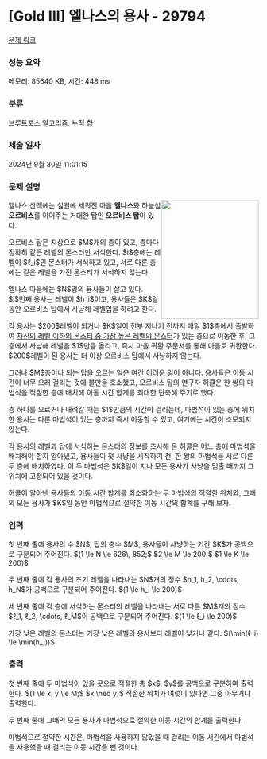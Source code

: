 # [Gold III] 엘나스의 용사 - 29794 

[문제 링크](https://www.acmicpc.net/problem/29794) 

### 성능 요약

메모리: 85640 KB, 시간: 448 ms

### 분류

브루트포스 알고리즘, 누적 합

### 제출 일자

2024년 9월 30일 11:01:15

### 문제 설명

<p><img alt="" src="https://upload.acmicpc.net/0f7439fe-ca7f-4f2d-bea6-d9eec365b6c2/-/preview/" style="float: right; width: 196px; height: 239px;"></p>

<p>엘나스 산맥에는 설원에 세워진 마을 <strong>엘나스</strong>와 하늘섬 <strong>오르비스</strong>를 이어주는 거대한 탑인 <strong>오르비스 탑</strong>이 있다.</p>

<p>오르비스 탑은 지상으로 $M$개의 층이 있고, 층마다 정확히 같은 레벨의 몬스터만 서식한다. $i$층에는 레벨이 $ℓ_i$인 몬스터가 서식하고 있고, 서로 다른 층에는 같은 레벨을 가진 몬스터가 서식하지 않는다.</p>

<p>엘나스 마을에는 $N$명의 용사들이 살고 있다. $i$번째 용사는 레벨이 $h_i$이고, 용사들은 $K$일 동안 오르비스 탑에서 사냥해 레벨업을 하려고 한다.</p>

<p>각 용사는 $200$레벨이 되거나 $K$일이 전부 지나기 전까지 매일 $1$층에서 출발하여 <u>자신의 레벨 이하의 몬스터 중 가장 높은 레벨의 몬스터</u>가 있는 층으로 이동한 후, 그 층에서 사냥해 레벨을 $1$만큼 올리고, 즉시 마을 귀환 주문서를 통해 마을로 귀환한다. $200$레벨이 된 용사는 더 이상 오르비스 탑에서 사냥하지 않는다.</p>

<p>그러나 $M$층이나 되는 탑을 오르는 일은 여간 어려운 일이 아니다. 용사들은 이동 시간이 너무 오래 걸리는 것에 불만을 호소했고, 오르비스 탑의 연구자 허클은 한 쌍의 마법석을 적절한 층에 배치해 이동 시간 합계를 최대한 단축해 주기로 했다.</p>

<p>층 하나를 오르거나 내려갈 때는 $1$만큼의 시간이 걸리는데, 마법석이 있는 층에 위치한 용사는 다른 마법석이 있는 층까지 즉시 이동할 수 있고, 여기에는 시간이 소모되지 않는다.</p>

<p>각 용사의 레벨과 탑에 서식하는 몬스터의 정보를 조사해 온 허클은 어느 층에 마법석을 배치해야 할지 알아냈고, 용사들이 첫 사냥을 시작하기 전, 한 쌍의 마법석을 서로 다른 두 층에 배치하였다. 이 두 마법석은 $K$일이 지나 모든 용사가 사냥을 멈출 때까지 그 위치에 고정되어 있을 것이다.</p>

<p>허클이 알아낸 용사들의 이동 시간 합계를 최소화하는 두 마법석의 적절한 위치와, 그때의 모든 용사가 $K$일 동안 마법석으로 절약한 이동 시간의 합계를 구해 보자.</p>

### 입력 

 <p>첫 번째 줄에 용사의 수 $N$, 탑의 층수 $M$, 용사들이 사냥하는 기간 $K$가 공백으로 구분되어 주어진다. $(1 \le N \le 626\, 852;$ $2 \le M \le 200;$ $1 \le K \le 200)$</p>

<p>두 번째 줄에 각 용사의 초기 레벨을 나타내는 $N$개의 정수 $h_1, h_2, \cdots, h_N$가 공백으로 구분되어 주어진다. $(1 \le h_i \le 200)$</p>

<p>세 번째 줄에 각 층에 서식하는 몬스터의 레벨을 나타내는 서로 다른 $M$개의 정수 $ℓ_1, ℓ_2, \cdots, ℓ_M$이 공백으로 구분되어 주어진다. $(1 \le ℓ_i \le 200)$</p>

<p>가장 낮은 레벨의 몬스터는 가장 낮은 레벨의 용사보다 레벨이 낮거나 같다. $(\min(ℓ_i) \le \min(h_j))$</p>

### 출력 

 <p>첫 번째 줄에 두 마법석이 있을 곳으로 적절한 층 $x$, $y$를 공백으로 구분하여 출력한다. $(1 \le x, y \le M;$ $x \neq y)$ 적절한 위치가 여럿이 있다면 그중 아무거나 출력한다.</p>

<p>두 번째 줄에 그때의 모든 용사가 마법석으로 절약한 이동 시간의 합계를 출력한다.</p>

<p>마법석으로 절약한 시간은, 마법석을 사용하지 않았을 때 걸리는 이동 시간에서 마법석을 사용했을 때 걸리는 이동 시간을 뺀 것이다.</p>

